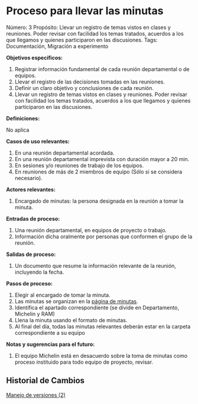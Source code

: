 # Proceso para llevar las minutas

Número: 3
Propósito: Llevar un registro de temas vistos en clases y reuniones. Poder revisar con facilidad los temas tratados, acuerdos a los que llegamos y quienes participaron en las discusiones.
Tags: Documentación, Migración a experimento

********************************************Objetivos específicos:********************************************

1. Registrar información fundamental de cada reunión departamental o de equipos.
2. Llevar el registro de las decisiones tomadas en las reuniones.
3. Definir un claro objetivo y conclusiones de cada reunión.
4. Llevar un registro de temas vistos en clases y reuniones. Poder revisar con facilidad los temas tratados, acuerdos a los que llegamos y quienes participaron en las discusiones.

**************************Definiciones:**************************

No aplica

******************Casos de uso relevantes:******************

1. En una reunión departamental acordada.
2. En una reunión departamental imprevista con duración mayor a 20 min.
3. En sesiones y/o reuniones de trabajo de los equipos.
4. En reuniones de más de 2 miembros de equipo (Sólo si se considera necesario).

**************************************Actores relevantes:**************************************

1. Encargado de minutas: la persona designada en la reunión a tomar la minuta.

****************************************Entradas de proceso:****************************************

1. Una reunión departamental, en equipos de proyecto o trabajo.
2. Información dicha oralmente por personas que conformen el grupo de la reunión.

**************************************Salidas de proceso:**************************************

1. Un documento que resume la información relevante de la reunión, incluyendo la fecha.

**********************************Pasos de proceso:**********************************

1. Elegir al encargado de tomar la minuta.
2. Las minutas se organizan en la [página de minutas](../../Escritorio%2048dc738f81a343219aa00799b025a0f9/Minutas%20e965603921e44ffda4d53ea85fd9db3a.md).
3. Identifica el apartado correspondiente (se divide en Departamento, Michelin y RAM)
4. Llena la minuta usando el formato de minutas.
5. Al final del día, todas las minutas relevantes deberán estar en la carpeta correspondiente a su equipo

********************************************Notas y sugerencias para el futuro:********************************************

1. El equipo Michelin está en desacuerdo sobre la toma de minutas como proceso instituido para todo equipo de proyecto, revisar.

## Historial de Cambios

[Manejo de versiones (2)](Proceso%20para%20llevar%20las%20minutas%20ad1368ebc3834cc0bd717dfa0ae5af6b/Manejo%20de%20versiones%20(2)%20a73553fc03c94e01a867155d36cdb33b.md)